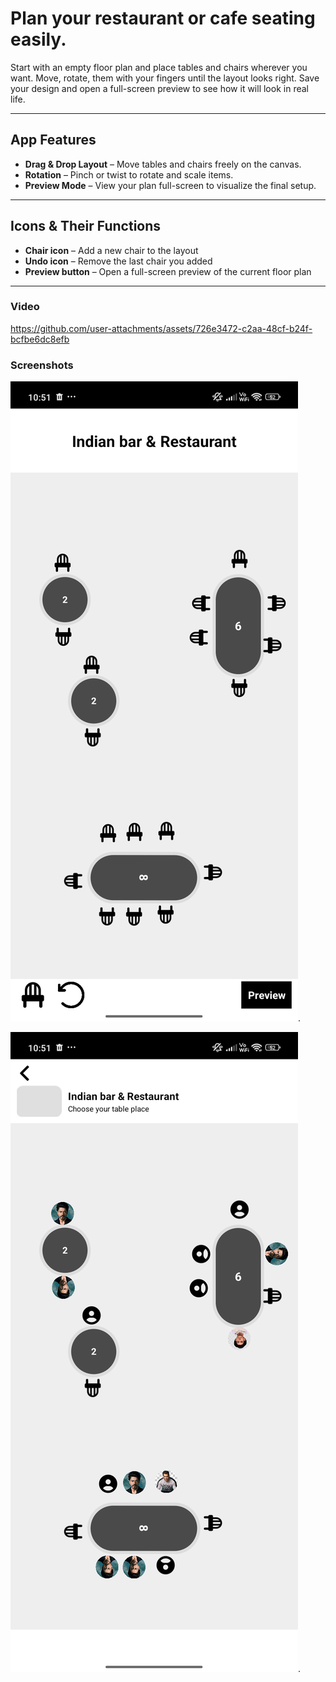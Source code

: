 


# Plan your restaurant or cafe seating easily.

Start with an empty floor plan and place tables and chairs wherever you want.
Move, rotate, them with your fingers until the layout looks right.
Save your design and open a full-screen preview to see how it will look in real life.

---

## App Features

- **Drag & Drop Layout** – Move tables and chairs freely on the canvas.  
- **Rotation** – Pinch or twist to rotate and scale items.  
- **Preview Mode** – View your plan full-screen to visualize the final setup.  

---

## Icons & Their Functions

- **Chair icon** – Add a new chair to the layout  
- **Undo icon** – Remove the last chair you added  
- **Preview button** – Open a full-screen preview of the current floor plan

---

### Video

https://github.com/user-attachments/assets/726e3472-c2aa-48cf-b24f-bcfbe6dc8efb


### Screenshots

![Screenshot_20250916_225141](https://github.com/rahul0007/AndroidTask/blob/077fbd4c59438929b21ea748244c9e968fed4c0d/Screenshot_20250916_225141.png).

![Screenshot_20250916_225159](https://github.com/rahul0007/AndroidTask/blob/077fbd4c59438929b21ea748244c9e968fed4c0d/Screenshot_20250916_225159.png).









